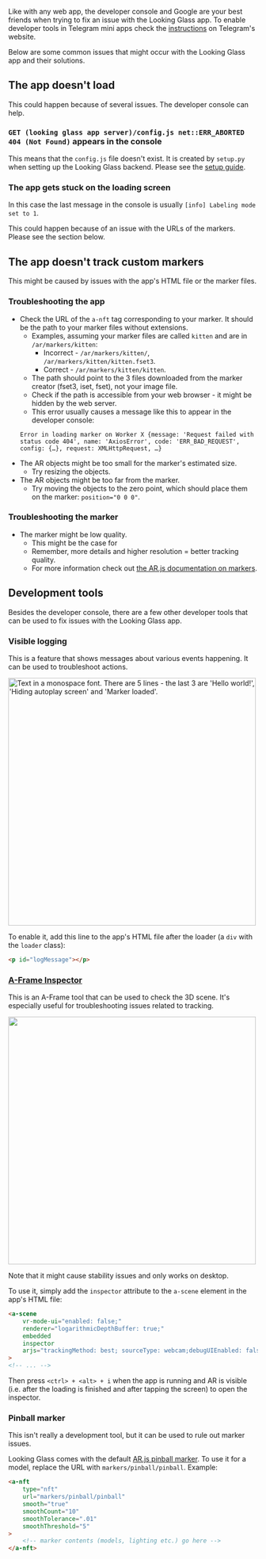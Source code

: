 Like with any web app, the developer console and Google are your best friends when trying to fix an issue with the Looking Glass app. To enable developer tools in Telegram mini apps check the [instructions](https://core.telegram.org/bots/webapps#debug-mode-for-mini-apps) on Telegram's website.

Below are some common issues that might occur with the Looking Glass app and their solutions.

## The app doesn't load
This could happen because of several issues. The developer console can help.

### `GET (looking glass app server)/config.js net::ERR_ABORTED 404 (Not Found)` appears in the console
This means that the `config.js` file doesn't exist. It is created by `setup.py` when setting up the Looking Glass backend. Please see the [setup guide](../setup.md).

### The app gets stuck on the loading screen
In this case the last message in the console is usually `[info] Labeling mode set to 1`.

This could happen because of an issue with the URLs of the markers. Please see the section below.

## The app doesn't track custom markers
This might be caused by issues with the app's HTML file or the marker files.

### Troubleshooting the app
- Check the URL of the `a-nft` tag corresponding to your marker. It should be the path to your marker files without extensions.
    - Examples, assuming your marker files are called `kitten` and are in `/ar/markers/kitten`:
        - Incorrect - `/ar/markers/kitten/`, `/ar/markers/kitten/kitten.fset3`.
        - Correct - `/ar/markers/kitten/kitten`.
    - The path should point to the 3 files downloaded from the marker creator (fset3, iset, fset), not your image file.
    - Check if the path is accessible from your web browser - it might be hidden by the web server.
    - This error usually causes a message like this to appear in the developer console:
    ```
    Error in loading marker on Worker X {message: 'Request failed with status code 404', name: 'AxiosError', code: 'ERR_BAD_REQUEST', config: {…}, request: XMLHttpRequest, …}
    ```
- The AR objects might be too small for the marker's estimated size.
    - Try resizing the objects.
- The AR objects might be too far from the marker.
    - Try moving the objects to the zero point, which should place them on the marker: `position="0 0 0"`.

### Troubleshooting the marker
- The marker might be low quality.
    - This might be the case for 
    - Remember, more details and higher resolution = better tracking quality.
    - For more information check out [the AR.js documentation on markers](https://github.com/Carnaux/NFT-Marker-Creator/wiki/Creating-good-markers).

## Development tools
Besides the developer console, there are a few other developer tools that can be used to fix issues with the Looking Glass app.

### Visible logging
This is a feature that shows messages about various events happening. It can be used to troubleshoot actions.

<img src="img/log_message.png" alt="Text in a monospace font. There are 5 lines - the last 3 are 'Hello world!', 'Hiding autoplay screen' and 'Marker loaded'." width="500"/>

To enable it, add this line to the app's HTML file after the loader (a `div` with the `loader` class):
```html
<p id="logMessage"></p>
```

### [A-Frame Inspector](https://github.com/aframevr/aframe-inspector)
This is an A-Frame tool that can be used to check the 3D scene. It's especially useful for troubleshooting issues related to tracking.

<img src="https://user-images.githubusercontent.com/674727/50159991-fa540c80-028c-11e9-87f1-72c54e08d808.png" width="500"/>

Note that it might cause stability issues and only works on desktop.

To use it, simply add the `inspector` attribute to the `a-scene` element in the app's HTML file:
```html
<a-scene
    vr-mode-ui="enabled: false;"
    renderer="logarithmicDepthBuffer: true;"
    embedded
    inspector
    arjs="trackingMethod: best; sourceType: webcam;debugUIEnabled: false;"
>
<!-- ... -->
```

Then press `<ctrl> + <alt> + i` when the app is running and AR is visible (i.e. after the loading is finished and after tapping the screen) to open the inspector.

### Pinball marker
This isn't really a development tool, but it can be used to rule out marker issues.

Looking Glass comes with the default [AR.js pinball marker](https://raw.githubusercontent.com/AR-js-org/AR.js/master/aframe/examples/image-tracking/nft-video/pinball.jpg). To use it for a model, replace the URL with `markers/pinball/pinball`. Example:
```html
<a-nft
    type="nft"
    url="markers/pinball/pinball"
    smooth="true"
    smoothCount="10"
    smoothTolerance=".01"
    smoothThreshold="5"
>
    <!-- marker contents (models, lighting etc.) go here -->
</a-nft>
```